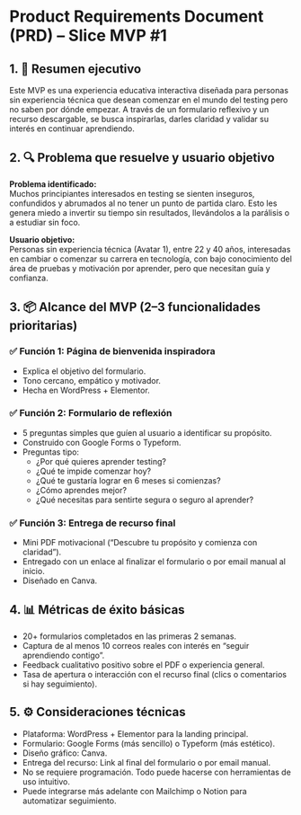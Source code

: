 
# Product Requirements Document (PRD) – Slice MVP #1

## 1. 🎯 Resumen ejecutivo
Este MVP es una experiencia educativa interactiva diseñada para personas sin experiencia técnica que desean comenzar en el mundo del testing pero no saben por dónde empezar. A través de un formulario reflexivo y un recurso descargable, se busca inspirarlas, darles claridad y validar su interés en continuar aprendiendo.

## 2. 🔍 Problema que resuelve y usuario objetivo
**Problema identificado:**  
Muchos principiantes interesados en testing se sienten inseguros, confundidos y abrumados al no tener un punto de partida claro. Esto les genera miedo a invertir su tiempo sin resultados, llevándolos a la parálisis o a estudiar sin foco.

**Usuario objetivo:**  
Personas sin experiencia técnica (Avatar 1), entre 22 y 40 años, interesadas en cambiar o comenzar su carrera en tecnología, con bajo conocimiento del área de pruebas y motivación por aprender, pero que necesitan guía y confianza.

## 3. 📦 Alcance del MVP (2–3 funcionalidades prioritarias)

### ✅ Función 1: Página de bienvenida inspiradora
- Explica el objetivo del formulario.
- Tono cercano, empático y motivador.
- Hecha en WordPress + Elementor.

### ✅ Función 2: Formulario de reflexión
- 5 preguntas simples que guíen al usuario a identificar su propósito.
- Construido con Google Forms o Typeform.
- Preguntas tipo:
  - ¿Por qué quieres aprender testing?
  - ¿Qué te impide comenzar hoy?
  - ¿Qué te gustaría lograr en 6 meses si comienzas?
  - ¿Cómo aprendes mejor?
  - ¿Qué necesitas para sentirte segura o seguro al aprender?

### ✅ Función 3: Entrega de recurso final
- Mini PDF motivacional (“Descubre tu propósito y comienza con claridad”).
- Entregado con un enlace al finalizar el formulario o por email manual al inicio.
- Diseñado en Canva.

## 4. 📊 Métricas de éxito básicas
- 20+ formularios completados en las primeras 2 semanas.
- Captura de al menos 10 correos reales con interés en “seguir aprendiendo contigo”.
- Feedback cualitativo positivo sobre el PDF o experiencia general.
- Tasa de apertura o interacción con el recurso final (clics o comentarios si hay seguimiento).

## 5. ⚙️ Consideraciones técnicas
- Plataforma: WordPress + Elementor para la landing principal.
- Formulario: Google Forms (más sencillo) o Typeform (más estético).
- Diseño gráfico: Canva.
- Entrega del recurso: Link al final del formulario o por email manual.
- No se requiere programación. Todo puede hacerse con herramientas de uso intuitivo.
- Puede integrarse más adelante con Mailchimp o Notion para automatizar seguimiento.
